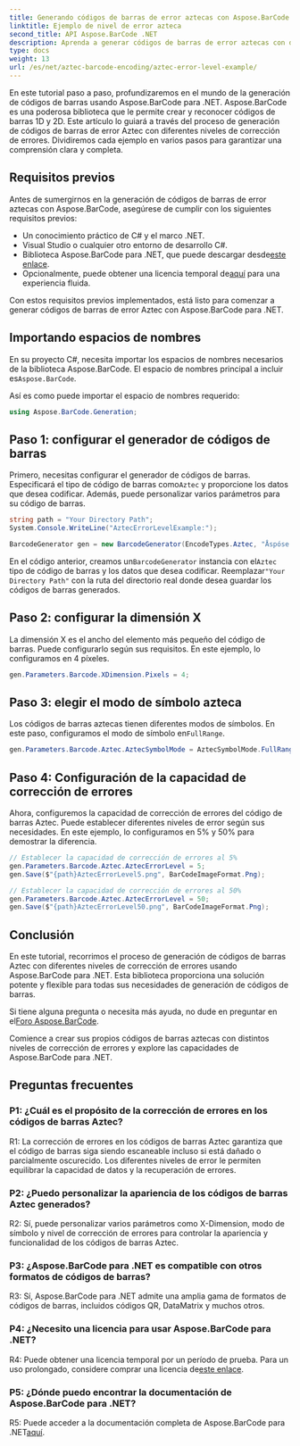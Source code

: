 ```yaml
---
title: Generando códigos de barras de error aztecas con Aspose.BarCode para .NET
linktitle: Ejemplo de nivel de error azteca
second_title: API Aspose.BarCode .NET
description: Aprenda a generar códigos de barras de error aztecas con diferentes niveles de error usando Aspose.BarCode para .NET. Guía completa para la creación de códigos de barras.
type: docs
weight: 13
url: /es/net/aztec-barcode-encoding/aztec-error-level-example/
---
```

En este tutorial paso a paso, profundizaremos en el mundo de la generación de códigos de barras usando Aspose.BarCode para .NET. Aspose.BarCode es una poderosa biblioteca que le permite crear y reconocer códigos de barras 1D y 2D. Este artículo lo guiará a través del proceso de generación de códigos de barras de error Aztec con diferentes niveles de corrección de errores. Dividiremos cada ejemplo en varios pasos para garantizar una comprensión clara y completa.

## Requisitos previos

Antes de sumergirnos en la generación de códigos de barras de error aztecas con Aspose.BarCode, asegúrese de cumplir con los siguientes requisitos previos:

- Un conocimiento práctico de C# y el marco .NET.
- Visual Studio o cualquier otro entorno de desarrollo C#.
-  Biblioteca Aspose.BarCode para .NET, que puede descargar desde[este enlace](https://releases.aspose.com/barcode/net/).
-  Opcionalmente, puede obtener una licencia temporal de[aquí](https://purchase.aspose.com/temporary-license/) para una experiencia fluida.

Con estos requisitos previos implementados, está listo para comenzar a generar códigos de barras de error Aztec con Aspose.BarCode para .NET.

## Importando espacios de nombres

En su proyecto C#, necesita importar los espacios de nombres necesarios de la biblioteca Aspose.BarCode. El espacio de nombres principal a incluir es`Aspose.BarCode`.

Así es como puede importar el espacio de nombres requerido:

```csharp
using Aspose.BarCode.Generation;
```

## Paso 1: configurar el generador de códigos de barras

 Primero, necesitas configurar el generador de códigos de barras. Especificará el tipo de código de barras como`Aztec` y proporcione los datos que desea codificar. Además, puede personalizar varios parámetros para su código de barras.

```csharp
string path = "Your Directory Path";
System.Console.WriteLine("AztecErrorLevelExample:");

BarcodeGenerator gen = new BarcodeGenerator(EncodeTypes.Aztec, "Åspóse.Barcóde© is a powerful library to generate & recognize 1D & 2D barcodes");
```

 En el código anterior, creamos un`BarcodeGenerator` instancia con el`Aztec` tipo de código de barras y los datos que desea codificar. Reemplazar`"Your Directory Path"` con la ruta del directorio real donde desea guardar los códigos de barras generados.

## Paso 2: configurar la dimensión X

La dimensión X es el ancho del elemento más pequeño del código de barras. Puede configurarlo según sus requisitos. En este ejemplo, lo configuramos en 4 píxeles.

```csharp
gen.Parameters.Barcode.XDimension.Pixels = 4;
```

## Paso 3: elegir el modo de símbolo azteca

 Los códigos de barras aztecas tienen diferentes modos de símbolos. En este paso, configuramos el modo de símbolo en`FullRange`.

```csharp
gen.Parameters.Barcode.Aztec.AztecSymbolMode = AztecSymbolMode.FullRange;
```

## Paso 4: Configuración de la capacidad de corrección de errores

Ahora, configuremos la capacidad de corrección de errores del código de barras Aztec. Puede establecer diferentes niveles de error según sus necesidades. En este ejemplo, lo configuramos en 5% y 50% para demostrar la diferencia.

```csharp
// Establecer la capacidad de corrección de errores al 5%
gen.Parameters.Barcode.Aztec.AztecErrorLevel = 5;
gen.Save($"{path}AztecErrorLevel5.png", BarCodeImageFormat.Png);

// Establecer la capacidad de corrección de errores al 50%
gen.Parameters.Barcode.Aztec.AztecErrorLevel = 50;
gen.Save($"{path}AztecErrorLevel50.png", BarCodeImageFormat.Png);
```

## Conclusión

En este tutorial, recorrimos el proceso de generación de códigos de barras Aztec con diferentes niveles de corrección de errores usando Aspose.BarCode para .NET. Esta biblioteca proporciona una solución potente y flexible para todas sus necesidades de generación de códigos de barras.

 Si tiene alguna pregunta o necesita más ayuda, no dude en preguntar en el[Foro Aspose.BarCode](https://forum.aspose.com/c/barcode/13).

Comience a crear sus propios códigos de barras aztecas con distintos niveles de corrección de errores y explore las capacidades de Aspose.BarCode para .NET.

## Preguntas frecuentes

### P1: ¿Cuál es el propósito de la corrección de errores en los códigos de barras Aztec?

R1: La corrección de errores en los códigos de barras Aztec garantiza que el código de barras siga siendo escaneable incluso si está dañado o parcialmente oscurecido. Los diferentes niveles de error le permiten equilibrar la capacidad de datos y la recuperación de errores.

### P2: ¿Puedo personalizar la apariencia de los códigos de barras Aztec generados?

R2: Sí, puede personalizar varios parámetros como X-Dimension, modo de símbolo y nivel de corrección de errores para controlar la apariencia y funcionalidad de los códigos de barras Aztec.

### P3: ¿Aspose.BarCode para .NET es compatible con otros formatos de códigos de barras?

R3: Sí, Aspose.BarCode para .NET admite una amplia gama de formatos de códigos de barras, incluidos códigos QR, DataMatrix y muchos otros.

### P4: ¿Necesito una licencia para usar Aspose.BarCode para .NET?

 R4: Puede obtener una licencia temporal por un período de prueba. Para un uso prolongado, considere comprar una licencia de[este enlace](https://purchase.aspose.com/buy).

### P5: ¿Dónde puedo encontrar la documentación de Aspose.BarCode para .NET?

 R5: Puede acceder a la documentación completa de Aspose.BarCode para .NET[aquí](https://reference.aspose.com/barcode/net/).